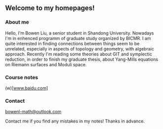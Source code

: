 ## Welcome to my homepages!

### About me
Hello, I'm Bowen Liu, a senior student in Shandong University. Nowadays I'm in enhenced programm of graduate study organized by BICMR. I am quite interested in finding connections between things seem to be unrelated, especially in aspects of topology and geometry, with algebraic approach. Recently I'm reading some theories about GIT and symplectic reduction, in order to finish my graduate thesis, about Yang-Mills equations on Riemann surfaces and Moduli space.

### Course notes

(w)[www.baidu.com]



### Contact
bowenl-math@outlook.com

Contact me if you find any mistakes in my notes! Thanks in advance.
